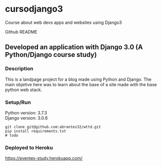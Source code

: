 # cursodjango3
Course about web devs apps and websites using Django3

Github README

## Developed an application with Django 3.0 (A Python/Django course study)

### Description <br>
This is a landpage project for a blog made using Python and Django.
The main objetive here was to learn about the base of a site made with the base python web stack.

### Setup/Run <br>

Python version: 3.7.3 <br>
Django version: 3.0.6


``` console
git clone git@github.com:abrantes32/wttd.git
pip install requirements.txt
# todo
```
### Deployed to Heroku

https://eventex-study.herokuapp.com/
